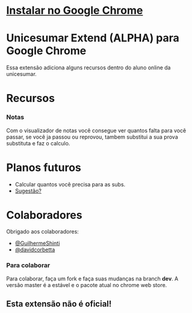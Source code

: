 # [Instalar no Google Chrome](https://chrome.google.com/webstore/detail/unicesumar-extend/cbeeacgdmmbpjoghemegehaagpaaahfb?hl=pt-BR)
# Unicesumar Extend (ALPHA) para Google Chrome

Essa extensão adiciona alguns recursos dentro do aluno online da unicesumar.

# Recursos

### Notas
Com o visualizador de notas você consegue ver quantos falta para você passar, se você ja passou ou reprovou, tambem substitui a sua prova substituta e faz o calculo.

# Planos futuros
- Calcular quantos você precisa para as subs.
- [Sugestão?](https://github.com/wgrafael/unicesumar-extend-chrome/issues/new)


# Colaboradores
Obrigado aos colaboradores:
- [@GuilhermeShinti](https://github.com/GuilhermeShinti)
- [@davidcorbetta](https://github.com/davidcorbetta)

### Para colaborar
Para colaborar, faça um fork e faça suas mudanças na branch **dev**.
A versão master é a estável e o pacote atual no chrome web store.

## Esta extensão não é oficial!
